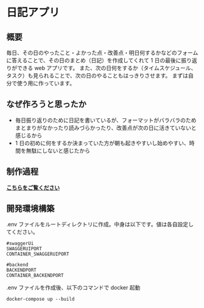 # 日記アプリ

## 概要

毎日、その日のやったこと・よかった点・改善点・明日何するかなどのフォームに答えることで、その日のまとめ（日記）を作成してくれて 1 日の最後に振り返りができる web アプリです。
また、次の日何をするか（タイムスケジュール、タスク）も見られることで、次の日のやることもはっきりさせます。
まずは自分で使う用に作っています。

## なぜ作ろうと思ったか

- 毎日振り返りのために日記を書いているが、フォーマットがバラバラのためまとまりがなかったり読みづらかったり、改善点が次の日に活きていないと感じるから
- 1 日の初めに何をするか決まっていた方が朝も起きやすいし始めやすい、時間を無駄にしないと感じたから

## 制作過程

**[こちらをご覧ください](https://zenn.dev/kapi_star/scraps/c2d53177f8e28e)**

## 開発環境構築

.env ファイルをルートディレクトリに作成。中身は以下です。値は各自設定してください。

```
#swaggerUi
SWAGGERUIPORT
CONTAINER_SWAGGERUIPORT

#backend
BACKENDPORT
CONTAINER_BACKENDPORT
```

.env ファイルを作成後、以下のコマンドで docker 起動

```
docker-compose up --build
```
